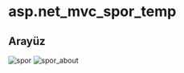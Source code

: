 # asp.net_mvc_spor_temp

## Arayüz
![spor](https://user-images.githubusercontent.com/90965586/233096063-f1de6c24-7208-40c3-995d-1d7502ff9d79.png)
![spor_about](https://user-images.githubusercontent.com/90965586/233096094-b9358e6a-97a2-45bf-844b-9067f971a045.png)
